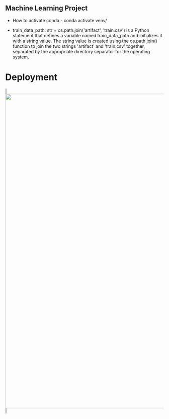 ## Machine Learning Project
- How to activate conda - conda activate venv/

- train_data_path: str = os.path.join('artifact', 'train.csv') is a Python statement that defines a variable named train_data_path and initializes it with a string value. The string value is created using the os.path.join() function to join the two strings 'artifact' and 'train.csv' together, separated by the appropriate directory separator for the operating system.

# Deployment

|<img src="https://user-images.githubusercontent.com/82761457/235241326-68310c4b-22cb-4d08-85ea-bb78e85c873a.jpg" width="1000">|

